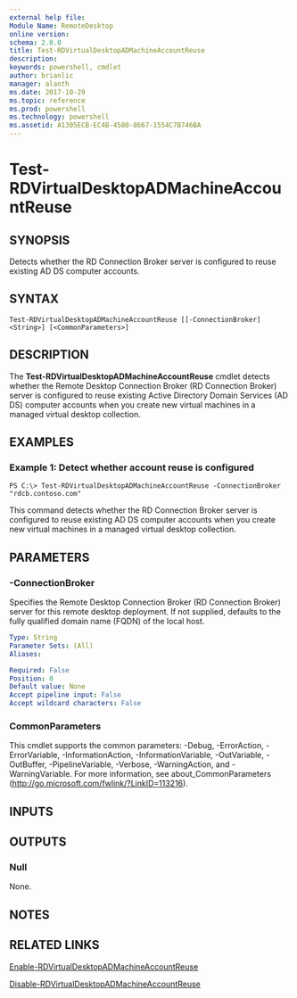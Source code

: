```yaml
---
external help file: 
Module Name: RemoteDesktop
online version: 
schema: 2.0.0
title: Test-RDVirtualDesktopADMachineAccountReuse
description: 
keywords: powershell, cmdlet
author: brianlic
manager: alanth
ms.date: 2017-10-29
ms.topic: reference
ms.prod: powershell
ms.technology: powershell
ms.assetid: A1305ECB-EC4B-4580-8667-1554C7B746BA
---
```


# Test-RDVirtualDesktopADMachineAccountReuse

## SYNOPSIS
Detects whether the RD Connection Broker server is configured to reuse existing AD DS computer accounts.

## SYNTAX

```
Test-RDVirtualDesktopADMachineAccountReuse [[-ConnectionBroker] <String>] [<CommonParameters>]
```

## DESCRIPTION
The **Test-RDVirtualDesktopADMachineAccountReuse** cmdlet detects whether the Remote Desktop Connection Broker (RD Connection Broker) server is configured to reuse existing Active Directory Domain Services (AD DS) computer accounts when you create new virtual machines in a managed virtual desktop collection.

## EXAMPLES

### Example 1: Detect whether account reuse is configured
```
PS C:\> Test-RDVirtualDesktopADMachineAccountReuse -ConnectionBroker "rdcb.contoso.com"
```

This command detects whether the RD Connection Broker server is configured to reuse existing AD DS computer accounts when you create new virtual machines in a managed virtual desktop collection.

## PARAMETERS

### -ConnectionBroker
Specifies the Remote Desktop Connection Broker (RD Connection Broker) server for this remote desktop deployment.
If not supplied, defaults to the fully qualified domain name (FQDN) of the local host.

```yaml
Type: String
Parameter Sets: (All)
Aliases: 

Required: False
Position: 0
Default value: None
Accept pipeline input: False
Accept wildcard characters: False
```

### CommonParameters
This cmdlet supports the common parameters: -Debug, -ErrorAction, -ErrorVariable, -InformationAction, -InformationVariable, -OutVariable, -OutBuffer, -PipelineVariable, -Verbose, -WarningAction, and -WarningVariable. For more information, see about_CommonParameters (http://go.microsoft.com/fwlink/?LinkID=113216).

## INPUTS

## OUTPUTS

### Null
None.

## NOTES

## RELATED LINKS

[Enable-RDVirtualDesktopADMachineAccountReuse](./Enable-RDVirtualDesktopADMachineAccountReuse.md)

[Disable-RDVirtualDesktopADMachineAccountReuse](./Disable-RDVirtualDesktopADMachineAccountReuse.md)

